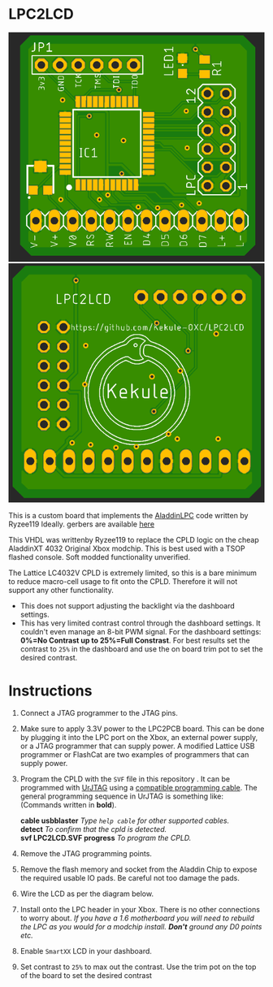 ﻿
# LPC2LCD
![top of PCB](images/LPC2LCD_top.PNG)![bottom of PCB](images/LPC2LCD_bottom.PNG)

This is a custom board that implements the [AladdinLPC](https://github.com/Ryzee119/AladdinLCD) code written by Ryzee119 Ideally. gerbers are available [here](eagle/LPC2LCD_v1_gerbers.zip)

This VHDL was writtenby Ryzee119 to replace the CPLD logic on the cheap AladdinXT 4032 Original Xbox modchip.  This is best used with a TSOP flashed console. Soft modded functionality unverified.

The Lattice LC4032V CPLD  is extremely limited, so this is a bare minimum to reduce macro-cell usage to fit onto the CPLD. Therefore it will not support any other functionality.

-   This does not support adjusting the backlight via the dashboard settings.
-   This has very limited contrast control through the dashboard settings. It couldn't even manage an 8-bit PWM signal. For the dashboard settings:  **0%=No Contrast up to 25%=Full Constrast**.  For best results set the contrast to `25%` in the dashboard and use the on board trim pot to set the desired contrast.

# Instructions

1.  Connect a JTAG programmer to the JTAG pins.
    
2.  Make sure to apply 3.3V power to the LPC2PCB board. This can be done by plugging it into the LPC port on the Xbox, an external power supply, or a JTAG programmer that can supply power.  A modified Lattice USB programmer or FlashCat are two examples of programmers that can supply power.
    
3.  Program the CPLD with the  `SVF`  file in this repository . It can be programmed with  [UrJTAG](http://urjtag.org/)  using a  [compatible programming cable](http://urjtag.org/book/_system_requirements.html#_supported_jtag_adapters_cables). The general programming sequence in UrJTAG is something like: (Commands written in  **bold**).
    
    **cable usbblaster**  _Type  `help cable`  for other supported cables._  
    **detect**  _To confirm that the cpld is detected._  
    **svf LPC2LCD.SVF progress**  _To program the CPLD._
        
4.  Remove the JTAG programming points.
    
5.  Remove the flash memory and socket from the Aladdin Chip to expose the required usable IO pads. Be careful not too damage the pads.
    
6.  Wire the LCD as per the diagram below.
    
7.  Install onto the LPC header in your Xbox. There is no other connections to worry about.  _If you have a 1.6 motherboard you will need to rebuild the LPC as you would for a modchip install.  **Don't**  ground any D0 points etc._
    
8.  Enable  `SmartXX`  LCD in your dashboard.
    
9.  Set contrast to `25%`  to max out the contrast. Use the trim pot on the top of the board to set the desired contrast

